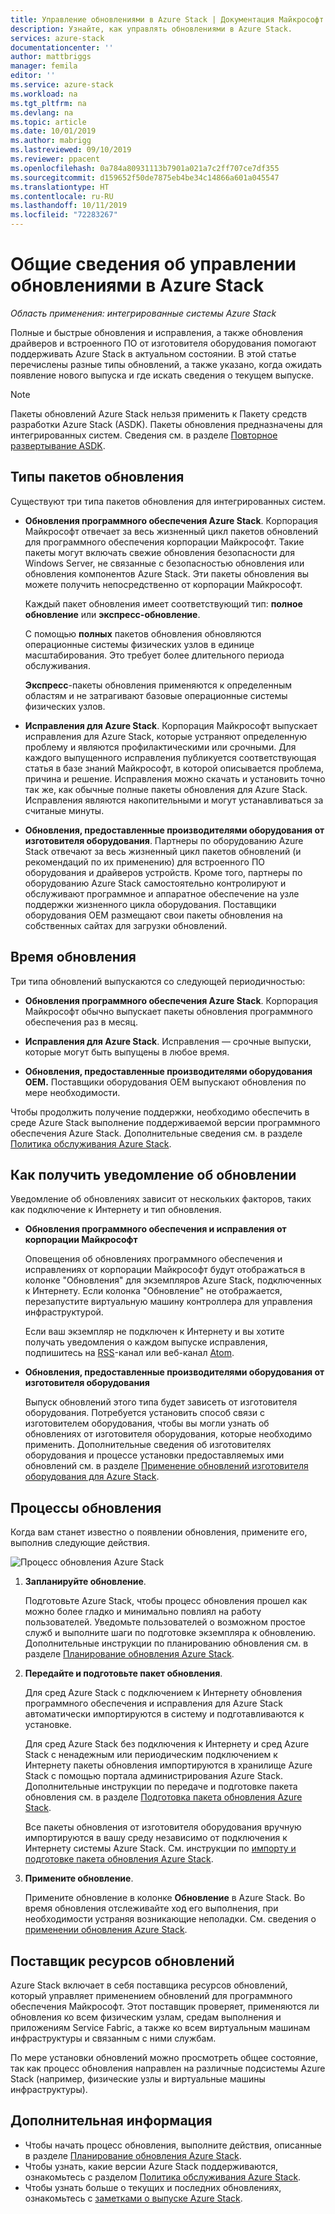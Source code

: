 ```yaml
---
title: Управление обновлениями в Azure Stack | Документация Майкрософт
description: Узнайте, как управлять обновлениями в Azure Stack.
services: azure-stack
documentationcenter: ''
author: mattbriggs
manager: femila
editor: ''
ms.service: azure-stack
ms.workload: na
ms.tgt_pltfrm: na
ms.devlang: na
ms.topic: article
ms.date: 10/01/2019
ms.author: mabrigg
ms.lastreviewed: 09/10/2019
ms.reviewer: ppacent
ms.openlocfilehash: 0a784a80931113b7901a021a7c2ff707ce7df355
ms.sourcegitcommit: d159652f50de7875eb4be34c14866a601a045547
ms.translationtype: HT
ms.contentlocale: ru-RU
ms.lasthandoff: 10/11/2019
ms.locfileid: "72283267"
---
```

# <a name="manage-updates-in-azure-stack-overview"></a>Общие сведения об управлении обновлениями в Azure Stack

*Область применения: интегрированные системы Azure Stack*

Полные и быстрые обновления и исправления, а также обновления драйверов и встроенного ПО от изготовителя оборудования помогают поддерживать Azure Stack в актуальном состоянии. В этой статье перечислены разные типы обновлений, а также указано, когда ожидать появление нового выпуска и где искать сведения о текущем выпуске.

> [!Note]  
> Пакеты обновлений Azure Stack нельзя применить к Пакету средств разработки Azure Stack (ASDK). Пакеты обновления предназначены для интегрированных систем. Сведения см. в разделе [Повторное развертывание ASDK](https://docs.microsoft.com/azure-stack/asdk/asdk-redeploy).

## <a name="update-package-types"></a>Типы пакетов обновления

Существуют три типа пакетов обновления для интегрированных систем.

-   **Обновления программного обеспечения Azure Stack**. Корпорация Майкрософт отвечает за весь жизненный цикл пакетов обновлений для программного обеспечения корпорации Майкрософт. Такие пакеты могут включать свежие обновления безопасности для Windows Server, не связанные с безопасностью обновления или обновления компонентов Azure Stack. Эти пакеты обновления вы можете получить непосредственно от корпорации Майкрософт.

    Каждый пакет обновления имеет соответствующий тип: **полное обновление** или **экспресс-обновление**. 
 
    С помощью **полных** пакетов обновления обновляются операционные системы физических узлов в единице масштабирования. Это требует более длительного периода обслуживания. 

    **Экспресс**-пакеты обновления применяются к определенным областям и не затрагивают базовые операционные системы физических узлов.

-   **Исправления для Azure Stack**. Корпорация Майкрософт выпускает исправления для Azure Stack, которые устраняют определенную проблему и являются профилактическими или срочными. Для каждого выпущенного исправления публикуется соответствующая статья в базе знаний Майкрософт, в которой описывается проблема, причина и решение. Исправления можно скачать и установить точно так же, как обычные полные пакеты обновления для Azure Stack. Исправления являются накопительными и могут устанавливаться за считаные минуты.

-   **Обновления, предоставленные производителями оборудования от изготовителя оборудования**. Партнеры по оборудованию Azure Stack отвечают за весь жизненный цикл пакетов обновлений (и рекомендаций по их применению) для встроенного ПО оборудования и драйверов устройств. Кроме того, партнеры по оборудованию Azure Stack самостоятельно контролируют и обслуживают программное и аппаратное обеспечение на узле поддержки жизненного цикла оборудования. Поставщики оборудования OEM размещают свои пакеты обновления на собственных сайтах для загрузки обновлений.

## <a name="when-to-update"></a>Время обновления

Три типа обновлений выпускаются со следующей периодичностью:

-   **Обновления программного обеспечения Azure Stack**. Корпорация Майкрософт обычно выпускает пакеты обновления программного обеспечения раз в месяц.

-   **Исправления для Azure Stack**. Исправления — срочные выпуски, которые могут быть выпущены в любое время.

-   **Обновления, предоставленные производителями оборудования OEM.** Поставщики оборудования OEM выпускают обновления по мере необходимости.

Чтобы продолжить получение поддержки, необходимо обеспечить в среде Azure Stack выполнение поддерживаемой версии программного обеспечения Azure Stack. Дополнительные сведения см. в разделе [Политика обслуживания Azure Stack](azure-stack-update-servicing-policy.md).

## <a name="where-to-get-notice-of-an-update"></a>Как получить уведомление об обновлении

Уведомление об обновлениях зависит от нескольких факторов, таких как подключение к Интернету и тип обновления.

- **Обновления программного обеспечения и исправления от корпорации Майкрософт** 

    Оповещения об обновлениях программного обеспечения и исправлениях от корпорации Майкрософт будут отображаться в колонке "Обновления" для экземпляров Azure Stack, подключенных к Интернету. Если колонка "Обновление" не отображается, перезапустите виртуальную машину контроллера для управления инфраструктурой.

    Если ваш экземпляр не подключен к Интернету и вы хотите получать уведомления о каждом выпуске исправления, подпишитесь на [RSS](https://support.microsoft.com/app/content/api/content/feeds/sap/en-us/32d322a8-acae-202d-e9a9-7371dccf381b/rss)-канал или веб-канал [Atom](https://support.microsoft.com/app/content/api/content/feeds/sap/en-us/32d322a8-acae-202d-e9a9-7371dccf381b/atom).

- **Обновления, предоставленные производителями оборудования от изготовителя оборудования**

    Выпуск обновлений этого типа будет зависеть от изготовителя оборудования. Потребуется установить способ связи с изготовителем оборудования, чтобы вы могли узнать об обновлениях от изготовителя оборудования, которые необходимо применить. Дополнительные сведения об изготовителях оборудования и процессе установки предоставляемых ими обновлений см. в разделе [Применение обновлений изготовителя оборудования для Azure Stack](azure-stack-update-oem.md).

## <a name="update-processes"></a>Процессы обновления

Когда вам станет известно о появлении обновления, примените его, выполнив следующие действия.

![Процесс обновления Azure Stack](./media/azure-stack-updates/azure-stack-update-process.png)

1. **Запланируйте обновление**.

    Подготовьте Azure Stack, чтобы процесс обновления прошел как можно более гладко и минимально повлиял на работу пользователей. Уведомьте пользователей о возможном простое служб и выполните шаги по подготовке экземпляра к обновлению. Дополнительные инструкции по планированию обновления см. в разделе [Планирование обновления Azure Stack](azure-stack-update-plan.md).

2. **Передайте и подготовьте пакет обновления**.

    Для сред Azure Stack с подключением к Интернету обновления программного обеспечения и исправления для Azure Stack автоматически импортируются в систему и подготавливаются к установке.

    Для сред Azure Stack без подключения к Интернету и сред Azure Stack с ненадежным или периодическим подключением к Интернету пакеты обновления импортируются в хранилище Azure Stack с помощью портала администрирования Azure Stack. Дополнительные инструкции по передаче и подготовке пакета обновления см. в разделе [Подготовка пакета обновления Azure Stack](azure-stack-update-prepare-package.md).

    Все пакеты обновления от изготовителя оборудования вручную импортируются в вашу среду независимо от подключения к Интернету системы Azure Stack. См. инструкции по [импорту и подготовке пакета обновления Azure Stack](azure-stack-update-prepare-package.md).

3. **Примените обновление**.

    Примените обновление в колонке **Обновление** в Azure Stack. Во время обновления отслеживайте ход его выполнения, при необходимости устраняя возникающие неполадки. См. сведения о [применении обновления Azure Stack](azure-stack-apply-updates.md).

## <a name="the-update-resource-provider"></a>Поставщик ресурсов обновлений

Azure Stack включает в себя поставщика ресурсов обновлений, который управляет применением обновлений для программного обеспечения Майкрософт. Этот поставщик проверяет, применяются ли обновления ко всем физическим узлам, средам выполнения и приложениям Service Fabric, а также ко всем виртуальным машинам инфраструктуры и связанным с ними службам.

По мере установки обновлений можно просмотреть общее состояние, так как процесс обновления направлен на различные подсистемы Azure Stack (например, физические узлы и виртуальные машины инфраструктуры).

## <a name="next-steps"></a>Дополнительная информация

- Чтобы начать процесс обновления, выполните действия, описанные в разделе [Планирование обновления Azure Stack](azure-stack-update-plan.md).
- Чтобы узнать, какие версии Azure Stack поддерживаются, ознакомьтесь с разделом [Политика обслуживания Azure Stack](azure-stack-servicing-policy.md).  
- Чтобы узнать больше о текущих и последних обновлениях, ознакомьтесь с [заметками о выпуске Azure Stack](release-notes.md).
